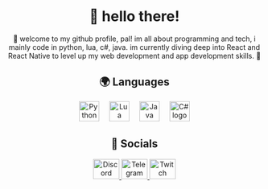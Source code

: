 <h1 align="center">👋 hello there!</h1>

<p align="center">🚀 welcome to my github profile, pal! im all about programming and tech, i mainly code in python, lua, c#, java. im currently diving deep into React and React Native to level up my web development and app development skills. 👀</p>

<h2 align="center">🌍 Languages</h2>

<div align="center">
  <img src="https://skillicons.dev/icons?i=py" height="40" alt="Python logo"  />
  <img width="12" />
  <img src="https://skillicons.dev/icons?i=lua" height="40" alt="Lua logo"  />
  <img width="12" />
  <img src="https://skillicons.dev/icons?i=java" height="40" alt="Java logo"  />
  <img width="12" />
  <img src="https://skillicons.dev/icons?i=cs" height="40" alt="C# logo"  />
</div>

<h2 align="center">👤 Socials</h2>

<div align="center">
  <a href="https://discord.com/users/1121132659381375038" target="_blank">
    <img src="https://raw.githubusercontent.com/maurodesouza/profile-readme-generator/master/src/assets/icons/social/discord/default.svg" width="52" height="40" alt="Discord logo"  />
  </a>
  <a href="https://t.me/culturaripaga" target="_blank">
    <img src="https://raw.githubusercontent.com/maurodesouza/profile-readme-generator/master/src/assets/icons/social/telegram/default.svg" width="52" height="40" alt="Telegram logo"  />
  </a>
  <a href="https://twitch.tv/cinquina" target="_blank">
    <img src="https://raw.githubusercontent.com/maurodesouza/profile-readme-generator/master/src/assets/icons/social/twitch/default.svg" width="52" height="40" alt="Twitch logo"  />
  </a>
</div>
